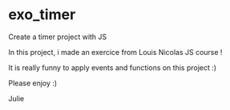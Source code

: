 # exo_timer
Create a timer project with JS

In this project, i made an exercice from Louis Nicolas JS course ! 

It is really funny to apply events and functions on this project :)

Please enjoy :)

Julie